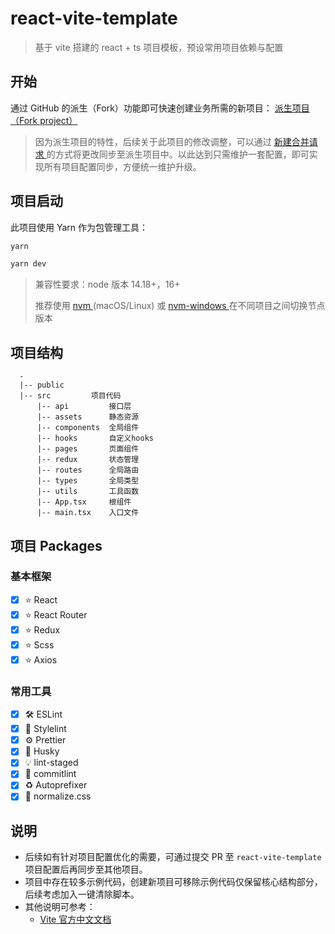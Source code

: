 # react-vite-template

> 基于 vite 搭建的 react + ts 项目模板，预设常用项目依赖与配置

## 开始

通过 GitHub 的派生（Fork）功能即可快速创建业务所需的新项目： [ 派生项目（Fork project） ](https://github.com/xvweimin/react-vite-template/fork)

> 因为派生项目的特性，后续关于此项目的修改调整，可以通过 [ 新建合并请求 ](https://github.com/xvweimin/react-vite-template/compare) 的方式将更改同步至派生项目中。以此达到只需维护一套配置，即可实现所有项目配置同步，方便统一维护升级。

## 项目启动

此项目使用 Yarn 作为包管理工具：

```bash
yarn

yarn dev
```

> 兼容性要求：node 版本 14.18+，16+
>
> 推荐使用 [ nvm ](https://github.com/creationix/nvm#installation) (macOS/Linux) 或 [ nvm-windows ](https://github.com/coreybutler/nvm-windows#node-version-manager-nvm-for-windows) 在不同项目之间切换节点版本

## 项目结构

```
  -
  |-- public
  |-- src         项目代码
      |-- api         接口层
      |-- assets      静态资源
      |-- components  全局组件
      |-- hooks       自定义hooks
      |-- pages       页面组件
      |-- redux       状态管理
      |-- routes      全局路由
      |-- types       全局类型
      |-- utils       工具函数
      |-- App.tsx     根组件
      |-- main.tsx    入口文件
```

## 项目 Packages

### 基本框架

- [x] ⭐️ React
- [x] ⭐️ React Router
- [x] ⭐️ Redux
- [x] ⭐️ Scss
- [x] ⭐️ Axios

### 常用工具

- [x] 🛠️ ESLint
- [x] 🔧 Stylelint
- [x] ⚙️ Prettier
- [x] 🎁 Husky
- [x] 💡 lint-staged
- [x] 📝 commitlint
- [x] ♻️ Autoprefixer
- [x] 🎨 normalize.css

## 说明

- 后续如有针对项目配置优化的需要，可通过提交 PR 至 `react-vite-template` 项目配置后再同步至其他项目。
- 项目中存在较多示例代码，创建新项目可移除示例代码仅保留核心结构部分，后续考虑加入一键清除脚本。
- 其他说明可参考：
  - [ Vite 官方中文文档 ](https://cn.vitejs.dev/)
